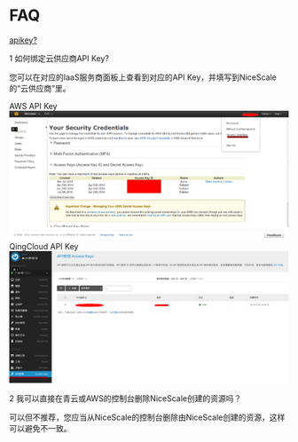 # FAQ
<a href="#id1"> apikey? </a>

1 <a name="id1"> 如何绑定云供应商API Key? </a>

您可以在对应的IaaS服务商面板上查看到对应的API Key，并填写到NiceScale的“云供应商”里。

  AWS API Key ![AWS API Key](/assets/aws-apikey.png "AWS API Key")
  QingCloud API Key ![青云API Key](/assets/qing-apikey.png "QingCloud API Key")


2 我可以直接在青云或AWS的控制台删除NiceScale创建的资源吗？

可以但不推荐，您应当从NiceScale的控制台删除由NiceScale创建的资源，这样可以避免不一致。

